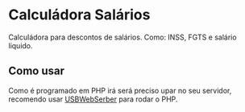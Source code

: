 # Calculádora Salários

Calculádora para descontos de salários. Como: INSS, FGTS e salário liquido.

## Como usar

Como é programado em PHP irá será preciso upar no seu servidor, recomendo usar [USBWebSerber](https://www.usbwebserver.net/webserver/) para rodar o PHP.
